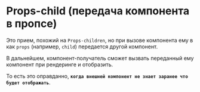 # Props-child (передача компонента в пропсе)

Это прием, похожий на `Props-children`, но при вызове компонента ему в как `props` (например, `child`) передается другой компонент.

В дальнейшем, компонент-получатель сможет вызвать переданный ему компонент при рендеринге и отобразить.

То есть это оправданно, __`когда внешней компонент не знает заранее что будет отображать`__. 
